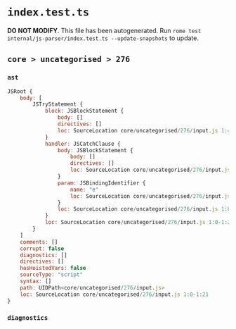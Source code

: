 # `index.test.ts`

**DO NOT MODIFY**. This file has been autogenerated. Run `rome test internal/js-parser/index.test.ts --update-snapshots` to update.

## `core > uncategorised > 276`

### `ast`

```javascript
JSRoot {
	body: [
		JSTryStatement {
			block: JSBlockStatement {
				body: []
				directives: []
				loc: SourceLocation core/uncategorised/276/input.js 1:4-1:7
			}
			handler: JSCatchClause {
				body: JSBlockStatement {
					body: []
					directives: []
					loc: SourceLocation core/uncategorised/276/input.js 1:18-1:21
				}
				param: JSBindingIdentifier {
					name: "e"
					loc: SourceLocation core/uncategorised/276/input.js 1:15-1:16 (e)
				}
				loc: SourceLocation core/uncategorised/276/input.js 1:8-1:21
			}
			loc: SourceLocation core/uncategorised/276/input.js 1:0-1:21
		}
	]
	comments: []
	corrupt: false
	diagnostics: []
	directives: []
	hasHoistedVars: false
	sourceType: "script"
	syntax: []
	path: UIDPath<core/uncategorised/276/input.js>
	loc: SourceLocation core/uncategorised/276/input.js 1:0-1:21
}
```

### `diagnostics`

```

```
